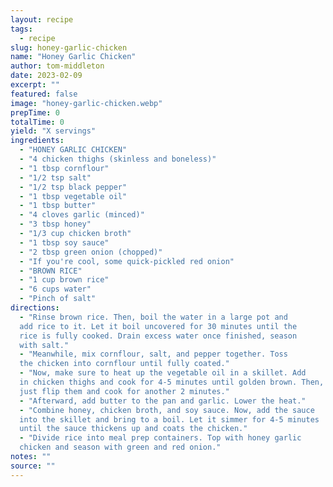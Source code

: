 ```yaml
---
layout: recipe
tags:
  - recipe
slug: honey-garlic-chicken
name: "Honey Garlic Chicken"
author: tom-middleton
date: 2023-02-09
excerpt: ""
featured: false
image: "honey-garlic-chicken.webp"
prepTime: 0
totalTime: 0
yield: "X servings"
ingredients:
  - "HONEY GARLIC CHICKEN"
  - "4 chicken thighs (skinless and boneless)"
  - "1 tbsp cornflour"
  - "1/2 tsp salt"
  - "1/2 tsp black pepper"
  - "1 tbsp vegetable oil"
  - "1 tbsp butter"
  - "4 cloves garlic (minced)"
  - "3 tbsp honey"
  - "1/3 cup chicken broth"
  - "1 tbsp soy sauce"
  - "2 tbsp green onion (chopped)"
  - "If you're cool, some quick-pickled red onion"
  - "BROWN RICE"
  - "1 cup brown rice"
  - "6 cups water"
  - "Pinch of salt"
directions:
  - "Rinse brown rice. Then, boil the water in a large pot and
  add rice to it. Let it boil uncovered for 30 minutes until the
  rice is fully cooked. Drain excess water once finished, season
  with salt."
  - "Meanwhile, mix cornflour, salt, and pepper together. Toss
  the chicken into cornflour until fully coated."
  - "Now, make sure to heat up the vegetable oil in a skillet. Add
  in chicken thighs and cook for 4-5 minutes until golden brown. Then,
  just flip them and cook for another 2 minutes."
  - "Afterward, add butter to the pan and garlic. Lower the heat."
  - "Combine honey, chicken broth, and soy sauce. Now, add the sauce
  into the skillet and bring to a boil. Let it simmer for 4-5 minutes
  until the sauce thickens up and coats the chicken."
  - "Divide rice into meal prep containers. Top with honey garlic
  chicken and season with green and red onion."
notes: ""
source: ""
---
```

